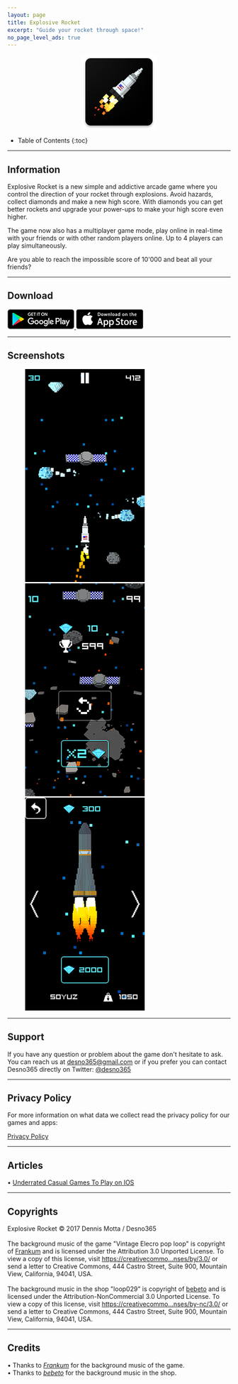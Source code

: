 ```yaml
---
layout: page
title: Explosive Rocket
excerpt: "Guide your rocket through space!"
no_page_level_ads: true
---
```


<div style="text-align:center;">
<img alt="Explosive Rocket"
		src="/games/explosive-rocket/images/icon-192.png" />
</div>

* Table of Contents
{:toc}

---

## Information

Explosive Rocket is a new simple and addictive arcade game where you control the direction of your rocket through explosions.
Avoid hazards, collect diamonds and make a new high score.
With diamonds you can get better rockets and upgrade your power-ups to make your high score even higher.

The game now also has a multiplayer game mode, play online in real-time with your friends or with other random players online. Up to 4 players can play simultaneously.

Are you able to reach the impossible score of 10'000 and beat all your friends?

---

## Download

<a href="https://play.google.com/store/apps/details?id=com.desno365.explosiverockets">
	<img alt="Get it on Google Play"
		src="/images/google_play_badge.png" />
</a>
<a href="https://itunes.apple.com/app/id1221970675?mt=8">
	<img alt="Download on the App Store"
		src="/images/apple_store_badge.png" />
</a>

---

## Screenshots

<figure class="third">
	<img src="/games/explosive-rocket/images/screenshots/screenshot1-low.png" alt="image">
	<img src="/games/explosive-rocket/images/screenshots/screenshot2-low.png" alt="image">
	<img src="/games/explosive-rocket/images/screenshots/screenshot3-low.png" alt="image">
</figure>

---

## Support

If you have any question or problem about the game don't hesitate to ask.<br>
You can reach us at <a href="mailto:{{ site.owner.email }}" title="Send a mail to {{ site.owner.name}}" target="_blank">desno365@gmail.com</a> or if you prefer you can contact Desno365 directly on Twitter: <a href="https://twitter.com/{{ site.owner.twitter }}" title="{{ site.owner.name}} on Twitter" target="_blank">@desno365</a>

---

## Privacy Policy

For more information on what data we collect read the privacy policy for our games and apps:

<div markdown="0"><a href="{{ site.url }}/games/privacy" class="btn">Privacy Policy</a></div>

---

## Articles

• [Underrated Casual Games To Play on IOS](https://gameskeys.net/underrated-casual-games-to-play-on-ios/)<br>

---

## Copyrights

Explosive Rocket © 2017 Dennis Motta / Desno365
<br><br>
The background music of the game "Vintage Elecro pop loop" is copyright of [Frankum](http://frankum-frankumjay.blogspot.com.es/) and is licensed under the Attribution 3.0 Unported License.
To view a copy of this license, visit [https://creativecommo...nses/by/3.0/](https://creativecommons.org/licenses/by/3.0/) or send a letter to Creative Commons, 444 Castro Street, Suite 900, Mountain View, California, 94041, USA.
<br><br>
The background music in the shop "loop029" is copyright of [bebeto](http://www.lucadebernardi.com/) and is licensed under the Attribution-NonCommercial 3.0 Unported License.
To view a copy of this license, visit [https://creativecommo...nses/by-nc/3.0/](https://creativecommons.org/licenses/by-nc/3.0/) or send a letter to Creative Commons, 444 Castro Street, Suite 900, Mountain View, California, 94041, USA.

---

## Credits

• Thanks to <i>[Frankum](http://frankum-frankumjay.blogspot.com.es/)</i> for the background music of the game.<br>
• Thanks to <i>[bebeto](http://www.lucadebernardi.com/)</i> for the background music in the shop.<br>
